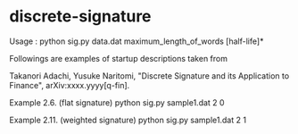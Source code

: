 # discrete-signature

Usage  :  python sig.py  data.dat  maximum_length_of_words  [half-life]*

Followings are examples of startup descriptions taken from

Takanori Adachi, Yusuke Naritomi, "Discrete Signature and its Application to Finance", arXiv:xxxx.yyyy[q-fin].

Example 2.6. (flat signature)
python sig.py sample1.dat 2 0

Example 2.11. (weighted signature)
python sig.py sample1.dat 2 1
